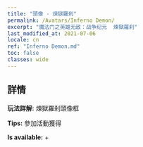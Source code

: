 ```yaml
---
title: "頭像 - 煉獄羅刹"
permalink: /Avatars/Inferno Demon/
excerpt: "魔法门之英雄无敌：战争纪元  煉獄羅刹"
last_modified_at: 2021-07-06
locale: cn
ref: "Inferno Demon.md"
toc: false
classes: wide
---
```

## 詳情

 **玩法詳解:** 煉獄羅刹頭像框 

 **Tips:** 參加活動獲得 

 **Is available:**  + 

